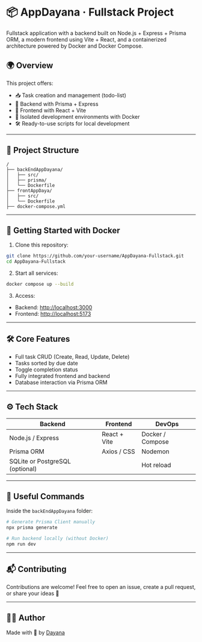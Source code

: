 
# 📦 AppDayana · Fullstack Project

Fullstack application with a backend built on Node.js + Express + Prisma ORM, a modern frontend using Vite + React, and a containerized architecture powered by Docker and Docker Compose.

## 🌍 Overview

This project offers:

- 📥 Task creation and management (todo-list)
- 🧠 Backend with Prisma + Express
- 🎨 Frontend with React + Vite
- 🐳 Isolated development environments with Docker
- 🛠️ Ready-to-use scripts for local development

---

## 📁 Project Structure

```
/
├── backEndAppDayana/
│   ├── src/
│   ├── prisma/
│   └── Dockerfile
├── frontAppDaya/
│   ├── src/
│   └── Dockerfile
├── docker-compose.yml
```

---

## 🚀 Getting Started with Docker

1. Clone this repository:

```bash
git clone https://github.com/your-username/AppDayana-Fullstack.git
cd AppDayana-Fullstack
```

2. Start all services:

```bash
docker compose up --build
```

3. Access:

- Backend: [http://localhost:3000](http://localhost:3000)
- Frontend: [http://localhost:5173](http://localhost:5173)

---

## 🛠️ Core Features

- Full task CRUD (Create, Read, Update, Delete)
- Tasks sorted by due date
- Toggle completion status
- Fully integrated frontend and backend
- Database interaction via Prisma ORM

---

## ⚙️ Tech Stack

| Backend           | Frontend       | DevOps           |
|------------------|----------------|------------------|
| Node.js / Express| React + Vite   | Docker / Compose |
| Prisma ORM       | Axios / CSS    | Nodemon          |
| SQLite or PostgreSQL (optional) |  | Hot reload       |

---

## 📄 Useful Commands

Inside the `backEndAppDayana` folder:

```bash
# Generate Prisma Client manually
npx prisma generate

# Run backend locally (without Docker)
npm run dev
```

---

## 📬 Contributing

Contributions are welcome! Feel free to open an issue, create a pull request, or share your ideas 🙌

---

## 🧑‍💻 Author

Made with 💙 by [Dayana](https://github.com/DayanaAra23)

